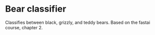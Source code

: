 # Bear classifier
Classifies between black, grizzly, and teddy bears. Based on the fastai course, chapter 2.
